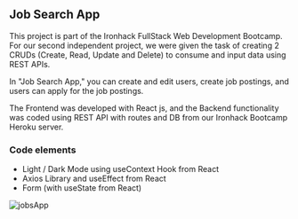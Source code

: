 ## Job Search App

This project is part of the Ironhack FullStack Web Development Bootcamp. For our second independent project, we were given the task of creating 2 CRUDs (Create, Read, Update and Delete) to consume and input data using REST APIs.

In "Job Search App," you can create and edit users, create job postings, and users can apply for the job postings.

The Frontend was developed with React js, and the Backend functionality was coded using REST API with routes and DB from our Ironhack Bootcamp Heroku server.


### Code elements

- Light / Dark Mode using useContext Hook from React
- Axios Library and useEffect from React
- Form (with useState from React)






![jobsApp](https://user-images.githubusercontent.com/104802360/180354038-07006093-f9ab-4ac6-8c56-aec4d63f6abb.png)


